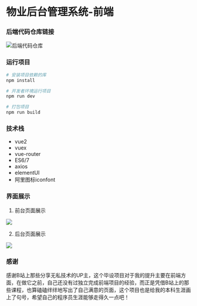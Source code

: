 # 物业后台管理系统-前端

### 后端代码仓库链接
![后端代码仓库](https://github.com/Pitayafruits/manage_backend)

### 运行项目
``` bash
# 安装项目依赖的库
npm install

# 开发者环境运行项目
npm run dev

# 打包项目
npm run build
```

### 技术栈
* vue2
* vuex
* vue-router
* ES6/7
* axios
* elementUI
* 阿里图标iconfont

### 界面展示
1. 前台页面展示

![](https://cdn.staticaly.com/gh/Pitayafruits/myPicRep@main/PropertyManage/202306062244908.jpg)

2. 后台页面展示

![](https://cdn.staticaly.com/gh/Pitayafruits/myPicRep@main/PropertyManage/202306052102444.jpg)

### 感谢
感谢B站上那些分享无私技术的UP主，这个毕设项目对于我的提升主要在前端方面，在做它之前，自己还没有过独立完成前端项目的经验，而正是凭借B站上的那
些课程，也算磕磕绊绊地写出了自己满意的页面，这个项目也是给我的本科生涯画上了句号，希望自己的程序员生涯能够走得久一点吧！
